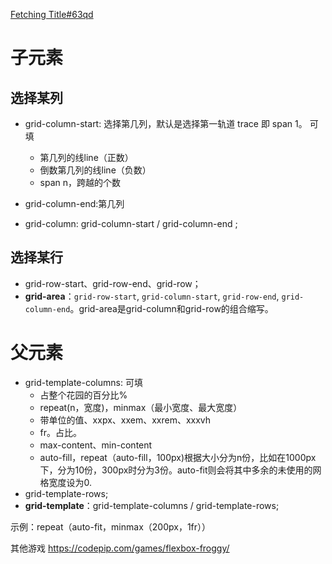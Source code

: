 [Fetching Title#63qd](https://cssgridgarden.com/)
# 子元素
## 选择某列
- grid-column-start: 选择第几列，默认是选择第一轨道 trace 即 span 1。
可填
  - 第几列的线line（正数）
  - 倒数第几列的线line（负数）
  - span n，跨越的个数

- grid-column-end:第几列
- grid-column: grid-column-start / grid-column-end ;

## 选择某行
- grid-row-start、grid-row-end、grid-row；
- **grid-area**：`grid-row-start`, `grid-column-start`, `grid-row-end`,  `grid-column-end`。grid-area是grid-column和grid-row的组合缩写。

# 父元素

- grid-template-columns:
可填
  - 占整个花园的百分比%
  - repeat(n，宽度)，minmax（最小宽度、最大宽度）
  - 带单位的值、xxpx、xxem、xxrem、xxxvh
  - fr。占比。
  - max-content、min-content
  - auto-fill，repeat（auto-fill，100px)根据大小分为n份，比如在1000px下，分为10份，300px时分为3份。auto-fit则会将其中多余的未使用的网格宽度设为0.
- grid-template-rows;
- **grid-template**：grid-template-columns / grid-template-rows;

示例：repeat（auto-fit，minmax（200px，1fr））

其他游戏 https://codepip.com/games/flexbox-froggy/




